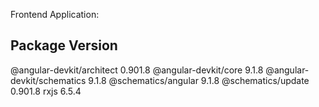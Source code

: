 Frontend Application:

## Package Version

@angular-devkit/architect 0.901.8
@angular-devkit/core 9.1.8
@angular-devkit/schematics 9.1.8
@schematics/angular 9.1.8
@schematics/update 0.901.8
rxjs 6.5.4
